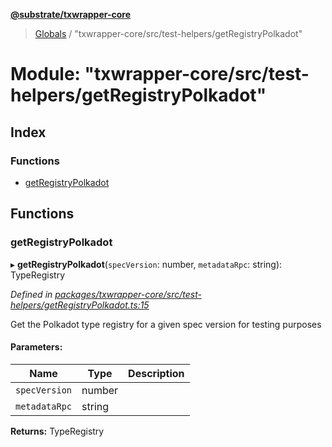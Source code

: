 **[@substrate/txwrapper-core](../README.md)**

> [Globals](../globals.md) / "txwrapper-core/src/test-helpers/getRegistryPolkadot"

# Module: "txwrapper-core/src/test-helpers/getRegistryPolkadot"

## Index

### Functions

* [getRegistryPolkadot](_txwrapper_core_src_test_helpers_getregistrypolkadot_.md#getregistrypolkadot)

## Functions

### getRegistryPolkadot

▸ **getRegistryPolkadot**(`specVersion`: number, `metadataRpc`: string): TypeRegistry

*Defined in [packages/txwrapper-core/src/test-helpers/getRegistryPolkadot.ts:15](https://github.com/paritytech/txwrapper-core/blob/15c9541/packages/txwrapper-core/src/test-helpers/getRegistryPolkadot.ts#L15)*

Get the Polkadot type registry for a given spec version for testing purposes

#### Parameters:

Name | Type | Description |
------ | ------ | ------ |
`specVersion` | number |  |
`metadataRpc` | string |   |

**Returns:** TypeRegistry
